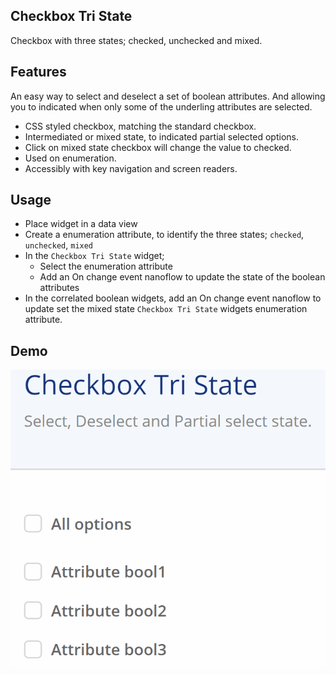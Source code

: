 ## Checkbox Tri State

Checkbox with three states; checked, unchecked and mixed.

## Features

An easy way to select and deselect a set of boolean attributes. And allowing you to indicated when only some of the
underling attributes are selected.

-   CSS styled checkbox, matching the standard checkbox.
-   Intermediated or mixed state, to indicated partial selected options.
-   Click on mixed state checkbox will change the value to checked.
-   Used on enumeration.
-   Accessibly with key navigation and screen readers.

## Usage

-   Place widget in a data view
-   Create a enumeration attribute, to identify the three states; `checked`, `unchecked`, `mixed`
-   In the `Checkbox Tri State` widget;
    -   Select the enumeration attribute
    -   Add an On change event nanoflow to update the state of the boolean attributes
-   In the correlated boolean widgets, add an On change event nanoflow to update set the mixed state
    `Checkbox Tri State` widgets enumeration attribute.

## Demo

![Checkbox tri state](./assets/checkbox-tri-state.gif)
